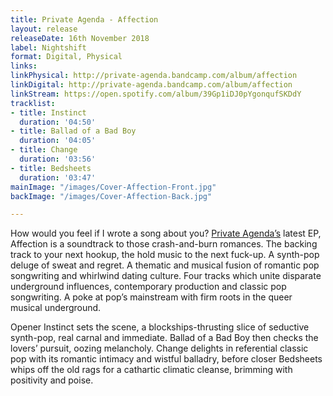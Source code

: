 ```yaml
---
title: Private Agenda - Affection
layout: release
releaseDate: 16th November 2018
label: Nightshift
format: Digital, Physical
links: 
linkPhysical: http://private-agenda.bandcamp.com/album/affection
linkDigital: http://private-agenda.bandcamp.com/album/affection
linkStream: https://open.spotify.com/album/39Gp1iDJ0pYgonqufSKDdY
tracklist:
- title: Instinct
  duration: '04:50'
- title: Ballad of a Bad Boy
  duration: '04:05'
- title: Change
  duration: '03:56'
- title: Bedsheets
  duration: '03:47'
mainImage: "/images/Cover-Affection-Front.jpg"
backImage: "/images/Cover-Affection-Back.jpg"

---
```

How would you feel if I wrote a song about you? [Private Agenda’s](https://private-agenda.com) latest EP, Affection is a soundtrack to those crash-and-burn romances. The backing track to your next hookup, the hold music to the next fuck-up. A synth-pop deluge of sweat and regret. A thematic and musical fusion of romantic pop songwriting and whirlwind dating culture. Four tracks which unite disparate underground influences, contemporary production and classic pop songwriting. A poke at pop’s mainstream with firm roots in the queer musical underground.

Opener Instinct sets the scene, a blockships-thrusting slice of seductive synth-pop, real carnal and immediate.  Ballad of a Bad Boy then checks the lovers’ pursuit, oozing melancholy. Change delights in referential classic pop with its romantic intimacy and wistful balladry, before closer Bedsheets whips off the old rags for a cathartic climatic cleanse, brimming with positivity and poise.